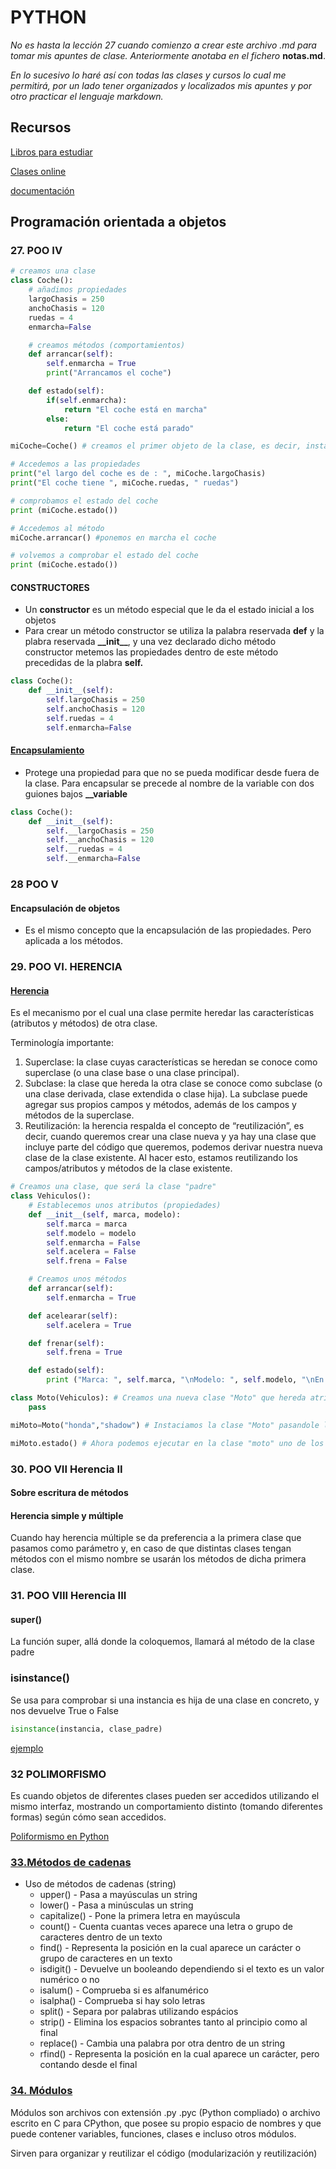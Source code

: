# PYTHON

_No es hasta la lección 27 cuando comienzo a crear este archivo .md para tomar mis apuntes de clase. Anteriormente anotaba en el fichero_ **notas.md**.

_En lo sucesivo lo haré así con todas las clases y cursos lo cual me permitirá, por un lado tener organizados y localizados mis apuntes y por otro practicar el lenguaje markdown._

## Recursos

[Libros para estudiar](https://www.programaenpython.com/miscelanea/mejores-libros-de-python-en-espanol/)

[Clases online](https://es.py4e.com/lessons)

[documentación](https://pyspanishdoc.sourceforge.net/lib/lib.html)

## Programación orientada a objetos

### 27. POO IV

~~~ py
# creamos una clase
class Coche():
    # añadimos propiedades
    largoChasis = 250
    anchoChasis = 120
    ruedas = 4
    enmarcha=False

    # creamos métodos (comportamientos)
    def arrancar(self):
        self.enmarcha = True
        print("Arrancamos el coche")

    def estado(self):
        if(self.enmarcha):
            return "El coche está en marcha"
        else:
            return "El coche está parado"

miCoche=Coche() # creamos el primer objeto de la clase, es decir, instanciamos la clase

# Accedemos a las propiedades
print("el largo del coche es de : ", miCoche.largoChasis)
print("El coche tiene ", miCoche.ruedas, " ruedas")

# comprobamos el estado del coche
print (miCoche.estado())

# Accedemos al método
miCoche.arrancar() #ponemos en marcha el coche

# volvemos a comprobar el estado del coche
print (miCoche.estado())

~~~

#### CONSTRUCTORES

+ Un **constructor** es un método especial que le da el estado inicial a los objetos
+ Para crear un método constructor se utiliza la palabra reservada **def** y la plabra reservada **\_\_init__**, y una vez declarado dicho método constructor metemos las propiedades dentro de este método precedidas de la plabra **self.**

~~~ py
class Coche():
    def __init__(self):
        self.largoChasis = 250
        self.anchoChasis = 120
        self.ruedas = 4
        self.enmarcha=False
~~~

#### [Encapsulamiento](https://ellibrodepython.com/encapsulamiento-poo)

+ Protege una propiedad para que no se pueda modificar desde fuera de la clase. Para encapsular se precede al nombre de la variable con dos guiones bajos **\_\_variable**

~~~ py
class Coche():
    def __init__(self):
        self.__largoChasis = 250
        self.__anchoChasis = 120
        self.__ruedas = 4
        self.__enmarcha=False
~~~

### 28 POO V

#### Encapsulación de objetos

+ Es el mismo concepto que la encapsulación de las propiedades. Pero aplicada a los métodos.

### 29. POO VI. HERENCIA

#### [Herencia](https://ellibrodepython.com/herencia-en-python)

Es el mecanismo por el cual una clase permite heredar las características (atributos y métodos) de otra clase.

Terminología importante:

1. Superclase: la clase cuyas características se heredan se conoce como superclase (o una clase base o una clase principal).
2. Subclase: la clase que hereda la otra clase se conoce como subclase (o una clase derivada, clase extendida o clase hija). La subclase puede agregar sus propios campos y métodos, además de los campos y métodos de la superclase.
3. Reutilización: la herencia respalda el concepto de “reutilización”, es decir, cuando queremos crear una clase nueva y ya hay una clase que incluye parte del código que queremos, podemos derivar nuestra nueva clase de la clase existente. Al hacer esto, estamos reutilizando los campos/atributos y métodos de la clase existente.

~~~ py
# Creamos una clase, que será la clase "padre"
class Vehiculos():
    # Establecemos unos atributos (propiedades)
    def __init__(self, marca, modelo):
        self.marca = marca
        self.modelo = modelo
        self.enmarcha = False
        self.acelera = False
        self.frena = False

    # Creamos unos métodos
    def arrancar(self):
        self.enmarcha = True

    def acelearar(self):
        self.acelera = True

    def frenar(self):
        self.frena = True

    def estado(self):
        print ("Marca: ", self.marca, "\nModelo: ", self.modelo, "\nEn Marcha: ", self.enmarcha, "\nAcelerando: ", self.acelera, "\nFrenando: ", self.frena )

class Moto(Vehiculos): # Creamos una nueva clase "Moto" que hereda atributos y métodos de la clase "Vehiculos"
    pass

miMoto=Moto("honda","shadow") # Instaciamos la clase "Moto" pasandole los 2 parámetros requeridos

miMoto.estado() # Ahora podemos ejecutar en la clase "moto" uno de los métodos heredados de la clase "vehiculos"
~~~

### 30. POO VII Herencia II

#### Sobre escritura de métodos

#### Herencia simple y múltiple

Cuando hay herencia múltiple se da preferencia a la primera clase que pasamos como parámetro y, en caso de que distintas clases tengan métodos con el mismo nombre se usarán los métodos de dicha primera clase.

### 31. POO VIII Herencia III

#### super()

La función super, allá donde la coloquemos, llamará al método de la clase padre

### isinstance()

Se usa para comprobar si una instancia es hija de una clase en concreto, y nos devuelve True o False

~~~ py
isinstance(instancia, clase_padre)
~~~

[ejemplo](https://www.discoduroderoer.es/isinstance-en-python/)

### 32 POLIMORFISMO

Es cuando objetos de diferentes clases pueden ser accedidos utilizando el mismo interfaz, mostrando un comportamiento distinto (tomando diferentes formas) según cómo sean accedidos.

[Poliformismo en Python](https://ellibrodepython.com/polimorfismo-en-programacion)

### [33.Métodos de cadenas](https://youtu.be/zH0VsRuD2ok)

+ Uso de métodos de cadenas (string)
  + upper() - Pasa a mayúsculas un string
  + lower() - Pasa a minúsculas un string
  + capitalize() - Pone la primera letra en mayúscula
  + count() - Cuenta cuantas veces aparece una letra o grupo de caracteres dentro de un texto
  + find() - Representa la posición en la cual aparece un carácter o grupo de caracteres en un texto
  + isdigit() - Devuelve un booleando dependiendo si el texto es un valor numérico o no
  + isalum() - Comprueba si es alfanumérico
  + isalpha() - Comprueba si hay solo letras
  + split() - Separa por palabras utilizando espácios
  + strip() - Elimina los espacios sobrantes tanto al principio como al final
  + replace() - Cambia una palabra por otra dentro de un string
  + rfind() - Representa la posición en la cual aparece un carácter, pero contando desde el final

### [34. Módulos](https://youtu.be/t93x-vnFvP4)

Módulos son archivos con extensión .py .pyc (Python compliado) o archivo escrito en C para CPython, que posee su propio espacio de nombres y que puede contener variables, funciones, clases e incluso otros módulos.

Sirven para organizar y reutilizar el código (modularización y reutilización)
